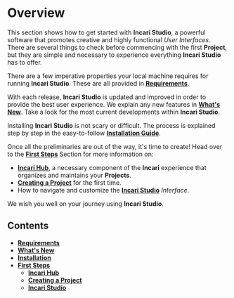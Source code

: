 # Overview

This section shows how to get started with **Incari Studio**, a powerful software that promotes creative and highly functional *User Interfaces*. There are several things to check before commencing with the first **Project**, but they are simple and necessary to experience everything **Incari Studio** has to offer.

There are a few imperative properties your local machine requires for running **Incari Studio**. These are all provided in [**Requirements**](requirements.md). 

With each release, **Incari Studio** is updated and improved in order to provide the best user experience. We explain any new features in [**What's New**](whats-new-20221.md). Take a look for the most current developments within **Incari Studio**. 

Installing **Incari Studio** is not scary or difficult. The process is explained step by step in the easy-to-follow [**Installation Guide**](installation.md).

Once all the preliminaries are out of the way, it's time to create! Head over to the [**First Steps**](first-steps/README.md) Section for more information on: 

* [**Incari Hub**](first-steps/incari-hub.md), a necessary component of the **Incari** experience that organizes and maintains
your **Projects**.
* [**Creating a Project**](first-steps/creating-a-project.md) for the first time. 
* How to navigate and customize the [**Incari Studio**](first-steps/incari-studio.md) *Interface*. 

We wish you well on your journey using **Incari Studio**.

## Contents

* [**Requirements**](requirements.md)
* [**What's New**](whats-new-20221.md)
* [**Installation**](installation.md)
* [**First Steps**](first-steps/README.md)
  * [**Incari Hub**](first-steps/incari-hub.md)
  * [**Creating a Project**](first-steps/creating-a-project.md)
  * [**Incari Studio**](first-steps/incari-studio.md)